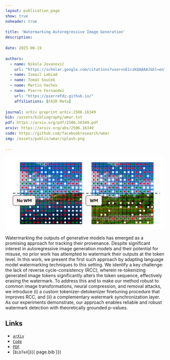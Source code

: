 ```yaml
---
layout: publication_page
show: true
noheader: true

title: 'Watermarking Autoregressive Image Generation'
description: 

date: 2025-06-19

authors:
  - name: Nikola Jovanović
    url: "https://scholar.google.com/citations?user=nE1czKQAAAAJ&hl=en"
  - name: Ismail Labiad
  - name: Tomáš Souček
  - name: Martin Vechev
  - name: Pierre Fernandez
    url: "https://pierrefdz.github.io/"
    affiliations: [FAIR Meta]

journal: arXiv preprint arXiv:2506.16349
bib: /assets/bibliography/wmar.txt
pdf: https://arxiv.org/pdf/2506.16349.pdf
arxiv: https://arxiv.org/abs/2506.16349
code: https://github.com/facebookresearch/wmar
img: /assets/publis/wmar/splash.png

---
```


<img src="/assets/publis/wmar/splash.png" 
class="img-fluid thumbnail mt-2" alt="WMAR - overview">

Watermarking the outputs of generative models has emerged as a promising approach for tracking their provenance. Despite significant interest in autoregressive image generation models and their potential for misuse, no prior work has attempted to watermark their outputs at the token level. In this work, we present the first such approach by adapting language model watermarking techniques to this setting. We identify a key challenge: the lack of reverse cycle-consistency (RCC), wherein re-tokenizing generated image tokens significantly alters the token sequence, effectively erasing the watermark. To address this and to make our method robust to common image transformations, neural compression, and removal attacks, we introduce (i) a custom tokenizer-detokenizer finetuning procedure that improves RCC, and (ii) a complementary watermark synchronization layer. As our experiments demonstrate, our approach enables reliable and robust watermark detection with theoretically grounded p-values.

## Links

- [`arXiv`](https://arxiv.org/abs/2506.16349)
- [`Code`](https://github.com/facebookresearch/wmar)
- [`PDF`](https://arxiv.org/pdf/2506.16349.pdf)
- [`BibTeX`]({{ page.bib }})

